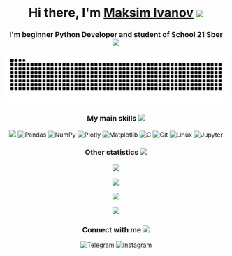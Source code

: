 <h1 align="center">
  Hi there, I'm
  <a href="https://github.com/mksmvnv" target="_blank">Maksim Ivanov</a>
  <img
    src="https://em-content.zobj.net/source/apple/354/waving-hand_1f44b.png"
    height="32"
  />
</h1>

<h3 align="center">
  I'm beginner Python Developer and student of School 21 Sber 
  <img
    src="https://em-content.zobj.net/source/apple/354/graduation-cap_1f393.png"
    height="25"
  />
</h3>

<p align="center">
  <img src="./assets/main_pic.svg"/>
</p>

<h3 align="center">
  My main skills
  <img
    src="https://em-content.zobj.net/source/apple/354/man-technologist_1f468-200d-1f4bb.png"
    height="25"
  />
</h3>

<p align="center">
  <img
    src="https://img.shields.io/badge/python-3670A0?style=for-the-badge&logo=python&logoColor=ffdd54"
  />
  <img
    src="https://img.shields.io/badge/pandas-%23150458.svg?style=for-the-badge&logo=pandas&logoColor=white"
    alt="Pandas"
  />
  <img
    src="https://img.shields.io/badge/numpy-%23013243.svg?style=for-the-badge&logo=numpy&logoColor=white"
    alt="NumPy"
  />
  <img
    src="https://img.shields.io/badge/Plotly-%233F4F75.svg?style=for-the-badge&logo=plotly&logoColor=white"
    alt="Plotly"
  />
  <img
    src="https://img.shields.io/badge/Matplotlib-%23ffffff.svg?style=for-the-badge&logo=Matplotlib&logoColor=black"
    alt="Matplotlib"
  />
  <img
    src="https://img.shields.io/badge/c-%2300599C.svg?style=for-the-badge&logo=c&logoColor=white"
    alt="C"
  />
  <img
    src="https://img.shields.io/badge/git-%23F05033.svg?style=for-the-badge&logo=git&logoColor=white"
    alt="Git"
  />
  <img
    src="https://img.shields.io/badge/Linux-FCC624?style=for-the-badge&logo=linux&logoColor=black"
    alt="Linux"
  />
  <img
    src="https://img.shields.io/badge/jupyter-%23FA0F00.svg?style=for-the-badge&logo=jupyter&logoColor=white"
    alt="Jupyter"
  />
  
</p>

<h3 align="center">
  Other statistics
  <img
    src="https://em-content.zobj.net/source/apple/354/pushpin_1f4cc.png"
    height="25"
  />
</h3>

<p align="center">
  <img src="https://komarev.com/ghpvc/?username=mksmvnv&color=blue" />
</p>

<p align="center">
  <img
    src="https://github-readme-stats.vercel.app/api/top-langs/?username=mksmvnv&layout=compact&theme=holi&hide_border=true&date_format=j%2Fn%5B%2FY%5D"
  />
</p>

<p align="center">
  <img
    src="https://github-readme-streak-stats.herokuapp.com?user=mksmvnv&theme=holi-theme&hide_border=true&date_format=j%2Fn%5B%2FY%5D"
  />
</p>

<p align="center">
  <img
    src="https://github-readme-stats.vercel.app/api?username=mksmvnv&theme=holi&show_icons=true&hide_border=true&date_format=j%2Fn%5B%2FY%5D"
  />
</p>

<h3 align="center">
  Connect with me
  <img
    src="https://em-content.zobj.net/source/apple/354/call-me-hand_1f919.png"
    height="25"
  />
</h3>

<p align="center">
  <a href="https://t.me/mksm_vnv">
  <img src="https://img.shields.io/badge/Telegram-2CA5E0?style=for-the-badge&logo=telegram&logoColor=white" alt="Telegram"></a>
  <a href="https://www.instagram.com/mksmvnv_/">
  <img src="https://img.shields.io/badge/Instagram-%23E4405F.svg?style=for-the-badge&logo=Instagram&logoColor=white" alt="Instagram"></a>
</p>